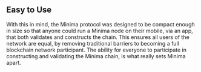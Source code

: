 ## Easy to Use

With this in mind, the Minima protocol was designed to be compact enough in size so that anyone could run a Minima node on their mobile, via an app, that both validates and constructs the chain. This ensures all users of the network are equal, by removing traditional barriers to becoming a full blockchain network participant. The ability for everyone to participate in constructing and validating the Minima chain, is what really sets Minima apart.
